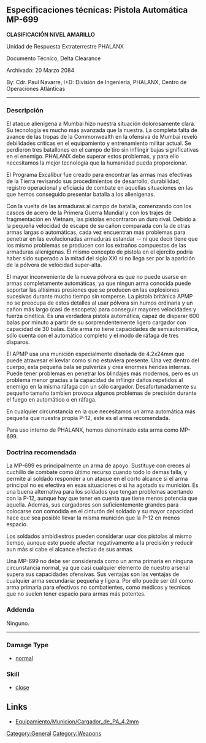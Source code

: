 ## Especificaciones técnicas: Pistola Automática MP-699

**CLASIFICACIÓN NIVEL AMARILLO**

Unidad de Respuesta Extraterrestre PHALANX

Documento Técnico, Delta Clearance

Archivado: 20 Marzo 2084

By: Cdr. Paul Navarre, I+D: División de Ingenieria, PHALANX, Centro de
Operaciones Atlánticas

------------------------------------------------------------------------

### Descripción

El ataque alienígena a Mumbai hizo nuestra situación dolorosamente
clara. Su tecnología es mucho más avanzada que la nuestra. La completa
falta de avance de las tropas de la Commonwealth en la ofensiva de
Mumbai reveló debilidades críticas en el equipamiento y entrenamiento
militar actual. Se perdieron tres batallones en el campo de tiro sin
inflingir bajas significativas en el enemigo. PHALANX debe superar estos
problemas, y para ello necesitamos la mejor tecnología que la humanidad
pueda proporcionar.

El Programa Excalibur fue creado para encontrar las armas mas efectivas
de la Tierra revisando sus procedimientos de desarrollo, durabilidad,
registro operacional y eficiacia de combate en aquellas situaciones en
las que hemos conseguido presentar batalla a los alienigenas.

Con la vuelta de las armaduras al campo de batalla, comenzando con los
cascos de acero de la Primera Guerra Mundial y con los trajes de
fragmentación en Vietnam, las pistolas encontraron un duro rival. Debido
a la pequeña velocidad de escape de su cañon comparada con la de otras
armas largas o automáticas, cada vez encuentran más problemas para
penetrar en las evolucionadas armaduras estandar -- ni que decir tiene
que los mismo problemas se producen con los extraños compuestos de las
armaduras alienígenas. El mismo concepto de pistola en el ejercito
podría haber sido superado a la mitad del siglo XXI si no llega ser por
la aparición de la pólvora de velocidad super-alta.

El mayor inconveniente de la nueva pólvora es que no puede usarse en
armas completamente automáticas, ya que ningun arma conocida puede
soportar las altísimas presiones que se producen en las explosiones
sucesivas durante mucho tiempo sin romperse. La pistola británica APMP
no se preocupa de estos detalles al usar pólvora sin humos ordinaria y
un cañon más largo (casi de escopeta) para conseguir mayores velocidades
y fuerza cinética. Es una verdadera pistola automática, capaz de
disparar 600 balas por minuto a partir de su sorprendentemente ligero
cargador con capacidad de 30 balas. Este arma no tiene capacidades de
semiautomática, sólo cuenta con el automático completo y el modo de
ráfaga de tres disparos.

El APMP usa una munición especialmente diseñada de 4.2x24mm que puede
atravesar el kevlar como si no estuviera presente. Una vez dentro del
cuerpo, esta pequeña bala se pulveriza y crea enormes heridas internas.
Puede tener problemas en penetrar los blindajes más modernos, pero es un
problema menor gracias a la capacidad de inflingir daños repetidos al
enemigo en la misma ráfaga con un sólo cargador. Desafortunadamente su
pequeño tamaño tambien provoca algunos problemas de precisión durante el
fuego en automático o en ráfaga.

En cualquier circunstancia en la que necesitamos un arma automática más
pequeña que nuestra propia P-12, este es el arma recomendada.

Para uso interno de PHALANX, hemos denominado esta arma como MP-699.

### Doctrina recomendada

La MP-699 es principalmente un arma de apoyo. Sustituye con creces al
cuchillo de combate como último recurso cuando todo lo demas falla, y
permite al soldado responder a un ataque en el corto alcance si el arma
principal no es efectiva en esas situaciones o si ha agotado su
munición. Es una buena alternativa para los soldados que tengan
problemas acertando con la P-12, aunque hay que tener en cuenta que
tiene menos potencia que aquella. Ademas, sus cargadores son
suficientemente grandes para colocarse con comodida en el cinturón del
soldado y su mayor capacidad hace que sea posible llevar la misma
munición que la P-12 en menos espacio.

Los soldados ambidiestros pueden considerar usar dos pistolas al mismo
tiempo, aunque esto puede afectar negativamente a la precisión y reducir
aun más si cabe el alcance efectivo de sus armas.

Una MP-699 no debe ser considerada como un arma primaria en ninguna
circunstancia normal, ya que casi cualquier elemento de nuestro arsenal
supera sus capacidades ofensivas. Sus ventajas son las ventajas de
cualquier arma secundaria: pequeña y ligera. Por ello puede ser útil
como arma primaria para efectivos no combatientes, como médicos y
tecnicos que no suelen tener espacio para armas más potentes.

### Addenda

Ninguno.

------------------------------------------------------------------------

### Damage Type

- [normal](Damage/normal "wikilink")

### Skill

- [close](Skills/close "wikilink")

## Links

- [Equipamiento/Municion/Cargador_de_PA_4.2mm](Equipamiento/Municion/Cargador_de_PA_4.2mm "wikilink")

[Category:General](Category:General "wikilink")
[Category:Weapons](Category:Weapons "wikilink")